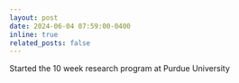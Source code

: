 ```yaml
---
layout: post
date: 2024-06-04 07:59:00-0400
inline: true
related_posts: false
---
```


Started the 10 week research program at Purdue University
